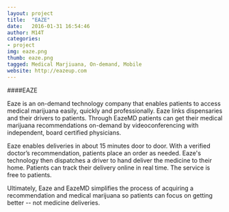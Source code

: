 ```yaml
---
layout: project
title:  "EAZE"
date:   2016-01-31 16:54:46
author: M14T
categories:
- project
img: eaze.png
thumb: eaze.png
tagged: Medical Marjiuana, On-demand, Mobile
website: http://eazeup.com
---
```

####EAZE

Eaze is an on-demand technology company that enables patients to access medical marijuana easily, quickly and professionally. Eaze links dispensaries and their drivers to patients. Through EazeMD patients can get their medical marijuana recommendations on-demand by videoconferencing with independent, board certified physicians. 

Eaze enables deliveries in about 15 minutes door to door. With a verified doctor’s recommendation, patients place an order as needed. Eaze's technology then dispatches a driver to hand deliver the medicine to their home. Patients can track their delivery online in real time. The service is free to patients. 

Ultimately, Eaze and EazeMD simplifies the process of acquiring a recommendation and medical marijuana so patients can focus on getting better -- not medicine deliveries.